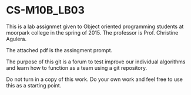 # CS-M10B_LB03

This is a lab assignmet given to Object oriented programming students at 
moorpark college in the spring of 2015. The professor is Prof. Christine Agulera.

The attached pdf is the assingment prompt.

The purpose of this git is a forum to test improve our individual algorithms and learn
how to function as a team using a git repository. 

Do not turn in a copy of this work. Do your own work and feel free to use this as a starting point.
